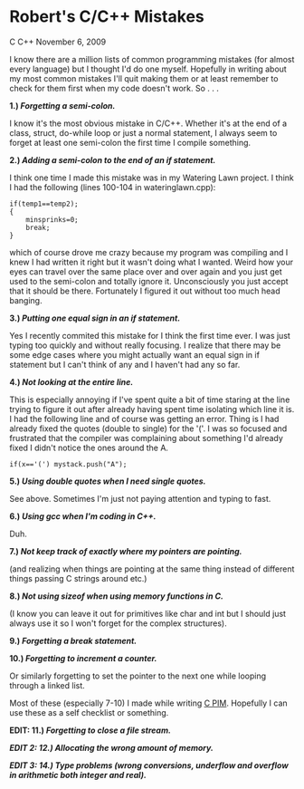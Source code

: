 # Robert's C/C++ Mistakes
C C++
November 6, 2009

I know there are a million lists of common programming mistakes (for almost every language) but I thought I'd do one myself.  Hopefully in writing about my most common mistakes I'll quit making them or at least remember to check for them first when my code doesn't work.  So  . . .

__1.) *Forgetting a semi-colon.*__

I know it's the most obvious mistake in C/C++.  Whether it's at the end of a class, struct, do-while loop or just a normal statement, I always seem to forget at least one semi-colon the first time I compile something.

__2.) *Adding a semi-colon to the end of an if statement.*__

I think one time I made this mistake was in my Watering Lawn project.  I think I had the following (lines 100-104 in wateringlawn.cpp):

	if(temp1==temp2);
	{
		minsprinks=0;
		break;
	}

which of course drove me crazy because my program was compiling and I knew I had written it right but it wasn't doing what I wanted.  Weird how your eyes can travel over the same place over and over again and you just get used to the semi-colon and totally ignore it.  Unconsciously you just accept that it should be there.  Fortunately I figured it out without too much head banging.

__3.) *Putting one equal sign in an if statement.*__

Yes I recently commited this mistake for I think the first time ever.  I was just typing too quickly and without really focusing.  I realize that there may be some edge cases where you might actually want an equal sign in if statement but I can't think of any and I haven't had any so far.

__4.) *Not looking at the *entire* line.*__

This is especially annoying if I've spent quite a bit of time staring at the line trying to figure it out after already having spent time isolating which line it is.  I had the following line and of course was getting an error.  Thing is I had already fixed the quotes (double to single) for the '('.  I was so focused and frustrated that the compiler was complaining about something I'd already fixed I didn't notice the ones around the A.

`if(x=='(') mystack.push("A");`

__5.) *Using double quotes when I need single quotes.*__

See above.  Sometimes I'm just not paying attention and typing to fast.

__6.) *Using gcc when I'm coding in C++.*__

Duh.

__7.) *Not keep track of exactly where my pointers are pointing.*__

(and realizing when things are pointing at the same thing instead of different things passing C strings around etc.)

__8.) *Not using sizeof when using memory functions in C.*__

(I know you can leave it out for primitives like char and int but I should just always use it so I won't forget for the complex structures).

__9.) *Forgetting a break statement.*__

__10.) *Forgetting to increment a counter.*__

Or similarly forgetting to set the pointer to the next one while looping through a linked list.

Most of these (especially 7-10) I made while writing [C PIM](http://www.robertwinkler.com/projects.php).  Hopefully I can use these as a self checklist or something.

__EDIT: 11.) *Forgetting to close a file stream.*__

__*EDIT 2: 12.) Allocating the wrong amount of memory.*__

__*EDIT 3: 14.) Type problems (wrong conversions, underflow and overflow in arithmetic both integer and real).*__
